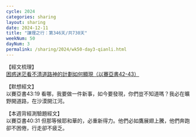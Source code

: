 ```yaml
---
cycle: 2024
categories: sharing
layout: sharing
date: 2024-12-11
title: "謙理之行：第346天/共730天"
weekNum: 50
dayNum: 3
permalink: /sharing/2024/wk50-day3-qianli.html
---
```


【經文梳理】  
<a href="https://youtu.be/eicEirU_XQM" target="_blank">困惑迷茫看不清道路神的計劃如何顯現（以賽亞書42-43）</a>

【默想經文】  
以賽亞書43:19 看哪，我要做一件新事，如今要發現，你們豈不知道嗎？我必在曠野開道路，在沙漠開江河。

【本週背經測驗題經文】  
以賽亞書40:31 但那等候耶和華的，必重新得力。他們必如鷹展翅上騰，他們奔跑卻不困倦，行走卻不疲乏。
